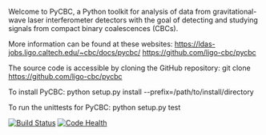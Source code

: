 Welcome to PyCBC, a Python toolkit for analysis of data from gravitational-wave
laser interferometer detectors with the goal of detecting and studying signals
from compact binary coalescences (CBCs).

More information can be found at these websites:
    https://ldas-jobs.ligo.caltech.edu/~cbc/docs/pycbc/
    https://github.com/ligo-cbc/pycbc

The source code is accessible by cloning the GitHub repository:
    git clone https://github.com/ligo-cbc/pycbc

To install PyCBC:
    python setup.py install --prefix=/path/to/install/directory

To run the unittests for PyCBC:
    python setup.py test

[![Build Status](https://travis-ci.org/ligo-cbc/pycbc.svg?branch=master)](https://travis-ci.org/ligo-cbc/pycbc)
[![Code Health](https://landscape.io/github/ligo-cbc/pycbc/master/landscape.svg?style=flat)](https://landscape.io/github/ligo-cbc/pycbc/master)
